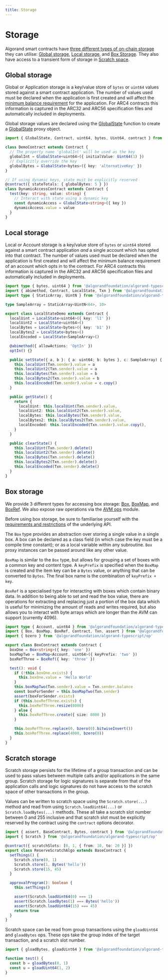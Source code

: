 ```yaml
---
title: Storage
---
```


# Storage

Algorand smart contracts have [three different types of on-chain storage](https://dev.algorand.co/concepts/smart-contracts/storage/overview/)
they can utilise: [Global storage](#global-storage), [Local storage](#local-storage), and [Box Storage](#box-storage). They also have access to a transient form of storage in [Scratch space](#scratch-storage).

## Global storage

Global or Application storage is a key/value store of `bytes` or `uint64` values stored against a smart contract application. The number of values used must be declared when the application is first created and will affect the [minimum balance requirement](https://dev.algorand.co/concepts/smart-contracts/costs-constraints/#mbr) for the application. For ARC4 contracts this information is captured in the ARC32 and ARC56 specification files and automatically included in deployments.

Global storage values are declared using the [GlobalState](api/index/functions/GlobalState.md) function to create a [GlobalState](api/index/type-aliases/GlobalState.md) proxy object.

```ts
import { GlobalState, Contract, uint64, bytes, Uint64, contract } from '@algorandfoundation/algorand-typescript'

class DemoContract extends Contract {
  // The property name 'globalInt' will be used as the key
  globalInt = GlobalState<uint64>({ initialValue: Uint64(1) })
  // Explicitly override the key
  globalBytes = GlobalState<bytes>({ key: 'alternativeKey' })
}

// If using dynamic keys, state must be explicitly reserved
@contract({ stateTotals: { globalBytes: 5 } })
class DynamicAccessContract extends Contract {
  test(key: string, value: string) {
    // Interact with state using a dynamic key
    const dynamicAccess = GlobalState<string>({ key })
    dynamicAccess.value = value
  }
}
```

## Local storage

Local or Account storage is a key/value store of `bytes` or `uint64` stored against a smart contract application _and_ a single account which has opted into that contract. The number of values used must be declared when the application is first created and will affect the minimum balance requirement of an account which opts in to the contract. For ARC4 contracts this information is captured in the ARC32 and ARC56 specification files and automatically included in deployments.

```ts
import type { bytes, uint64 } from '@algorandfoundation/algorand-typescript'
import { abimethod, Contract, LocalState, Txn } from '@algorandfoundation/algorand-typescript'
import type { StaticArray, UintN } from '@algorandfoundation/algorand-typescript/arc4'

type SampleArray = StaticArray<UintN<64>, 10>

export class LocalStateDemo extends Contract {
  localUint = LocalState<uint64>({ key: 'l1' })
  localUint2 = LocalState<uint64>()
  localBytes = LocalState<bytes>({ key: 'b1' })
  localBytes2 = LocalState<bytes>()
  localEncoded = LocalState<SampleArray>()

  @abimethod({ allowActions: 'OptIn' })
  optIn() {}

  public setState({ a, b }: { a: uint64; b: bytes }, c: SampleArray) {
    this.localUint(Txn.sender).value = a
    this.localUint2(Txn.sender).value = a
    this.localBytes(Txn.sender).value = b
    this.localBytes2(Txn.sender).value = b
    this.localEncoded(Txn.sender).value = c.copy()
  }

  public getState() {
    return {
      localUint: this.localUint(Txn.sender).value,
      localUint2: this.localUint2(Txn.sender).value,
      localBytes: this.localBytes(Txn.sender).value,
      localBytes2: this.localBytes2(Txn.sender).value,
      localEncoded: this.localEncoded(Txn.sender).value.copy(),
    }
  }

  public clearState() {
    this.localUint(Txn.sender).delete()
    this.localUint2(Txn.sender).delete()
    this.localBytes(Txn.sender).delete()
    this.localBytes2(Txn.sender).delete()
    this.localEncoded(Txn.sender).delete()
  }
}
```

## Box storage

We provide 3 different types for accessing box storage: [Box](./api/index/functions/Box.md), [BoxMap](./api/index/functions/BoxMap.md), and [BoxRef](./api/index/functions/BoxRef.md). We also expose raw operations via the [AVM ops](./lg-ops.md) module.

Before using box storage, be sure to familiarise yourself with the [requirements and restrictions](https://dev.algorand.co/concepts/smart-contracts/storage/box/) of the underlying API.

The `Box` type provides an abstraction over storing a single value in a single box. A box can be declared as a class field (in which case the key must be a compile time constant); or as a local variable within any
subroutine. `Box` proxy instances can be passed around like any other value.

`BoxMap` is similar to the `Box` type, but allows for grouping a set of boxes with a common key and content type.
A `keyPrefix` is specified when the `BoxMap` is created and the item key can be a `Bytes` value, or anything that can be converted to `Bytes`. The final box name is the combination of `keyPrefix + key`.

`BoxRef` is a specialised type for interacting with boxes which contain binary data. In addition to being able to set and read the box value, there are operations for extracting and replacing just a portion of the box data which
is useful for minimizing the amount of reads and writes required, but also allows you to interact with byte arrays which are longer than the AVM can support (currently 4096).

```ts
import type { Account, uint64 } from '@algorandfoundation/algorand-typescript'
import { Box, BoxMap, BoxRef, Contract, Txn, assert } from '@algorandfoundation/algorand-typescript'
import { bzero } from '@algorandfoundation/algorand-typescript/op'

export class BoxContract extends Contract {
  boxOne = Box<string>({ key: 'one' })
  boxMapTwo = BoxMap<Account, uint64>({ keyPrefix: 'two' })
  boxRefThree = BoxRef({ key: 'three' })

  test(): void {
    if (!this.boxOne.exists) {
      this.boxOne.value = 'Hello World'
    }
    this.boxMapTwo(Txn.sender).value = Txn.sender.balance
    const boxForSender = this.boxMapTwo(Txn.sender)
    assert(boxForSender.exists)
    if (this.boxRefThree.exists) {
      this.boxRefThree.resize(8000)
    } else {
      this.boxRefThree.create({ size: 8000 })
    }

    this.boxRefThree.replace(0, bzero(0).bitwiseInvert())
    this.boxRefThree.replace(4000, bzero(0))
  }
}
```

## Scratch storage

Scratch storage persists for the lifetime of a group transaction and can be used to pass values between multiple calls and/or applications in the same group. Scratch storage for logic signatures is separate from that of the application calls and logic signatures do not have access to the scratch space of other transactions in the group.

Values can be written to scratch space using the `Scratch.store(...)` method and read from using `Scratch.loadUint64(...)` or `Scratch.loadBytes(...)` methods. These all take a scratch slot number between 0 and 255 inclusive and that scratch slot must be explicitly reserved by the contract using the `contract` options decorator.

```ts
import { assert, BaseContract, Bytes, contract } from '@algorandfoundation/algorand-typescript'
import { Scratch } from '@algorandfoundation/algorand-typescript/op'

@contract({ scratchSlots: [0, 1, { from: 10, to: 20 }] })
export class ReserveScratchAlgo extends BaseContract {
  setThings() {
    Scratch.store(0, 1)
    Scratch.store(1, Bytes('hello'))
    Scratch.store(15, 45)
  }

  approvalProgram(): boolean {
    this.setThings()

    assert(Scratch.loadUint64(0) === 1)
    assert(Scratch.loadBytes(1) === Bytes('hello'))
    assert(Scratch.loadUint64(15) === 45)
    return true
  }
}
```

Scratch space can be read from group transactions using the `gloadUint64` and `gloadBytes` ops. These ops take the group index of the target transaction, and a scratch slot number.

```ts
import { gloadBytes, gloadUint64 } from '@algorandfoundation/algorand-typescript/op'

function test() {
  const b = gloadBytes(0, 1)
  const u = gloadUint64(1, 2)
}
```
